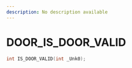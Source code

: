 ```yaml
---
description: No description available 
---
```


# DOOR\_IS_DOOR_VALID

```cpp
int IS_DOOR_VALID(int _Unk0);
```